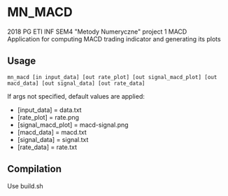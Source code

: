 # MN_MACD
2018 PG ETI INF SEM4 "Metody Numeryczne" project 1 MACD  
Application for computing MACD trading indicator and generating its plots
## Usage
```
mn_macd [in input_data] [out rate_plot] [out signal_macd_plot] [out macd_data] [out signal_data] [out rate_data]
```
If args not specified, default values are applied:
* [input_data] = data.txt
* [rate_plot] = rate.png
* [signal_macd_plot] = macd-signal.png
* [macd_data] = macd.txt
* [signal_data] = signal.txt
* [rate_data] = rate.txt
## Compilation
Use build.sh
